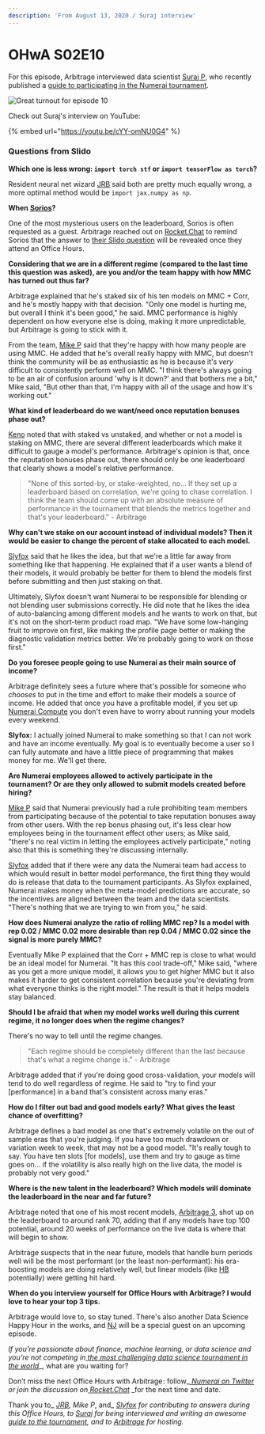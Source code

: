 ```yaml
---
description: 'From August 13, 2020 / Suraj interview'
---
```


# OHwA S02E10

For this episode, Arbitrage interviewed data scientist [Suraj P](https://numer.ai/surajp), who recently published a [guide to participating in the Numerai tournament](https://medium.com/@parmarsuraj99/a-guide-to-the-hardest-data-science-tournament-on-the-planet-748f46e83690).

![Great turnout for episode 10](../../.gitbook/assets/everybody.png)

Check out Suraj's interview on YouTube:

{% embed url="https://youtu.be/cYY-omNU0G4" %}

### Questions from Slido

**Which one is less wrong: `import torch stf` or `import tensorFlow as torch`?**

Resident neural net wizard [JRB](https://numer.ai/jrb) said both are pretty much equally wrong, a more optimal method would be `import jax.numpy as np`. 

**When** [**Sorios**](https://numer.ai/sorios)**?**

One of the most mysterious users on the leaderboard, Sorios is often requested as a guest. Arbitrage reached out on [Rocket.Chat](https://community.numer.ai) to remind Sorios that the answer to [their Slido question](ohwa-s02e06.md#questions-from-slido) will be revealed once they attend an Office Hours.

**Considering that we are in a different regime \(compared to the last time this question was asked\), are you and/or the team happy with how MMC has turned out thus far?**

Arbitrage explained that he's staked six of his ten models on MMC + Corr, and he's mostly happy with that decision. "Only one model is hurting me, but overall I think it's been good," he said. MMC performance is highly dependent on how everyone else is doing, making it more unpredictable, but Arbitrage is going to stick with it.

From the team, [Mike P](https://numer.ai/master_key) said that they're happy with how many people are using MMC. He added that he's overall really happy with MMC, but doesn't think the community will be as enthusiastic as he is because it's _very_ difficult to consistently perform well on MMC. "I think there's always going to be an air of confusion around 'why is it down?' and that bothers me a bit," Mike said, "But other than that, I'm happy with all of the usage and how it's working out."

**What kind of leaderboard do we want/need once reputation bonuses phase out?**

[Keno](https://numer.ai/wander) noted that with staked vs unstaked, and whether or not a model is staking on MMC, there are several different leaderboards which make it difficult to gauge a model's performance. Arbitrage's opinion is that, once the reputation bonuses phase out, there should only be one leaderboard that clearly shows a model's relative performance. 

> "None of this sorted-by, or stake-weighted, no... If they set up a leaderboard based on correlation, we're going to chase correlation. I think the team should come up with an absolute measure of performance in the tournament that blends the metrics together and that's your leaderboard." - Arbitrage

**Why can't we stake on our account instead of individual models? Then it would be easier to change the percent of stake allocated to each model.**

[Slyfox](https://twitter.com/ansonschu) said that he likes the idea, but that we're a little far away from something like that happening. He explained that if a user wants a blend of their models, it would probably be better for them to blend the models first before submitting and then just staking on that. 

Ultimately, Slyfox doesn't want Numerai to be responsible for blending or not blending user submissions correctly. He did note that he likes the idea of auto-balancing among different models and he wants to work on that, but it's not on the short-term product road map. "We have some low-hanging fruit to improve on first, like making the profile page better or making the diagnostic validation metrics better. We're probably going to work on those first."

**Do you foresee people going to use Numerai as their main source of income?**

Arbitrage definitely sees a future where that's possible for someone who _chooses_ to put in the time and effort to make their models a source of income. He added that once you have a profitable model, if you set up [Numerai Compute](https://docs.numer.ai/tournament/compute) you don't even have to worry about running your models every weekend.

**Slyfox:** I actually joined Numerai to make something so that I can not work and have an income eventually. My goal is to eventually become a user so I can fully automate and have a little piece of programming that makes money for me. We'll get there.

**Are Numerai employees allowed to actively participate in the tournament? Or are they only allowed to submit models created before hiring?**

[Mike P](https://numer.ai/master_key) said that Numerai previously had a rule prohibiting team members from participating because of the potential to take reputation bonuses away from other users. With the rep bonus phasing out, it's less clear how employees being in the tournament effect other users; as Mike said, "there's no real victim in letting the employees actively participate," noting also that this is something they're discussing internally.

[Slyfox](https://twitter.com/ansonschu) added that if there were any data the Numerai team had access to which would result in better model performance, the first thing they would do is release that data to the tournament participants. As Slyfox explained, Numerai makes money when the meta-model predictions are accurate, so the incentives are aligned between the team and the data scientists. "There's nothing that we are trying to win from you," he said.

**How does Numerai analyze the ratio of rolling MMC rep? Is a model with rep 0.02 / MMC 0.02 more desirable than rep 0.04 / MMC 0.02 since the signal is more purely MMC?**

Eventually Mike P explained that the Corr + MMC rep is close to what would be an ideal model for Numerai. "It has this cool trade-off," Mike said, "where as you get a more unique model, it allows you to get higher MMC but it also makes it harder to get consistent correlation because you're deviating from what everyone thinks is the right model." The result is that it helps models stay balanced.

**Should I be afraid that when my model works well during this current regime, it no longer does when the regime changes?**

There's no way to tell until the regime changes. 

> "Each regime should be completely different than the last because that's what a regime change is." - Arbitrage

Arbitrage added that if you're doing good cross-validation, your models will tend to do well regardless of regime. He said to "try to find your \[performance\] in a band that's consistent across many eras."

**How do I filter out bad and good models early? What gives the least chance of overfitting?**

Arbitrage defines a bad model as one that's extremely volatile on the out of sample eras that you're judging. If you have too much drawdown or variation week to week, that may not be a good model. "It's really tough to say. You have ten slots \[for models\], use them and try to gauge as time goes on... if the volatility is also really high on the live data, the model is probably not very good."

**Where is the new talent in the leaderboard? Which models will dominate the leaderboard in the near and far future?**

Arbitrage noted that one of his most recent models, [Arbitrage 3](https://numer.ai/arbitrage3), shot up on the leaderboard to around rank 70, adding that if any models have top 100 potential, around 20 weeks of performance on the live data is where that will begin to show.

Arbitrage suspects that in the near future, models that handle burn periods well will be the most performant \(or the least non-performant\): his era-boosting models are doing relatively well, but linear models \(like [HB](https://numer.ai/hb) potentially\) were getting hit hard. 

**When do you interview yourself for Office Hours with Arbitrage? I would love to hear your top 3 tips.**

Arbitrage would love to, so stay tuned. There's also another Data Science Happy Hour in the works, and [NJ](https://twitter.com/tasha_jade) will be a special guest on an upcoming episode.

_If you’re passionate about finance, machine learning, or data science and you’re not competing in_[ _the most challenging data science tournament in the world_](https://numer.ai/tournament)_, what are you waiting for?  
  
Don’t miss the next Office Hours with Arbitrage : follow_[ _Numerai on Twitter_](http://twitter.com/numerai) _or join the discussion on_[ _Rocket.Chat_](https://community.numer.ai/home) _for the next time and date.  
  
Thank you to_ [_JRB_](https://numer.ai/jrb)_,_ _Mike P_, and_ [_Slyfox_](https://twitter.com/ansonschu) _for contributing to answers during this Office Hours, to_ [_Suraj_](https://numer.ai/surajp) _for being interviewed and writing an awesome_ [_guide to the tournament_](https://medium.com/@parmarsuraj99/a-guide-to-the-hardest-data-science-tournament-on-the-planet-748f46e83690)_,_ _and to_ [_Arbitrage_](https://numer.ai/arbitrage) _for hosting._

